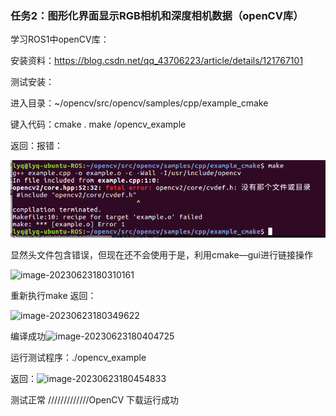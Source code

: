 ### 任务2：图形化界面显示RGB相机和深度相机数据（openCV库）

学习ROS1中openCV库：

安装资料：https://blog.csdn.net/qq_43706223/article/details/121767101

测试安装：

进入目录：~/opencv/src/opencv/samples/cpp/example_cmake 

键入代码：cmake .             make                  /opencv_example

返回：报错：

![image-20230623180156384](图片库\image-20230623180156384.png)

显然头文件包含错误，但现在还不会使用于是，利用cmake—gui进行链接操作

![image-20230623180310161](H:\Code_data\ROS_project\ros_learning\图片库\image-20230623180310161.png)

重新执行make 返回：

![image-20230623180349622](H:\Code_data\ROS_project\ros_learning\图片库\image-20230623180349622.png)

编译成功![image-20230623180404725](H:\Code_data\ROS_project\ros_learning\图片库\image-20230623180404725.png)

运行测试程序：./opencv_example

返回：![image-20230623180454833](H:\Code_data\ROS_project\ros_learning\图片库\image-20230623180454833.png)

测试正常   /////////////OpenCV 下载运行成功



